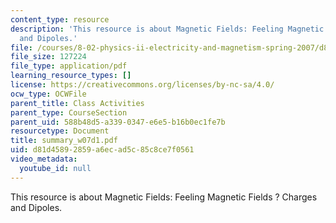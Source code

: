 ```yaml
---
content_type: resource
description: 'This resource is about Magnetic Fields: Feeling Magnetic Fields ? Charges
  and Dipoles.'
file: /courses/8-02-physics-ii-electricity-and-magnetism-spring-2007/d81d45892859a6ecad5c85c8ce7f0561_summary_w07d1.pdf
file_size: 127224
file_type: application/pdf
learning_resource_types: []
license: https://creativecommons.org/licenses/by-nc-sa/4.0/
ocw_type: OCWFile
parent_title: Class Activities
parent_type: CourseSection
parent_uid: 588b48d5-a339-0347-e6e5-b16b0ec1fe7b
resourcetype: Document
title: summary_w07d1.pdf
uid: d81d4589-2859-a6ec-ad5c-85c8ce7f0561
video_metadata:
  youtube_id: null
---
```

This resource is about Magnetic Fields: Feeling Magnetic Fields ? Charges and Dipoles.